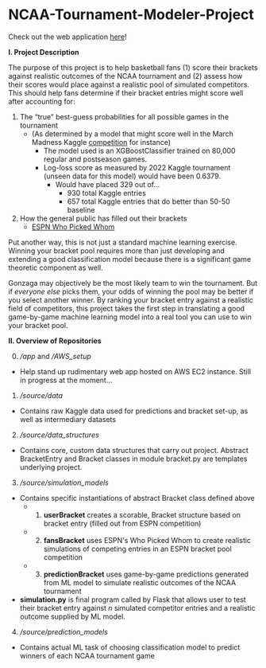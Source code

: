 # NCAA-Tournament-Modeler-Project

Check out the web application [here](http://3.221.83.248:5000)!

**I. Project Description**

The purpose of this project is to help basketball fans (1) score their brackets against realistic outcomes of the NCAA tournament and (2) assess how their scores would place against a realistic pool of simulated competitors. This should help fans determine if their bracket entries might score well after accounting for:
1. The “true” best-guess probabilities for all possible games in the tournament 
	- (As determined by a model that might score well in the March Madness Kaggle [competition](https://www.kaggle.com/competitions/mens-march-mania-2022/data/) for instance)
		- The model used is an XGBoostClassifier trained on 80,000 regular and postseason games. 
		- Log-loss score as measured by 2022 Kaggle tournament (unseen data for this model) would have been 0.6379. 
			- Would have placed 329 out of...
				- 930 total Kaggle entries
				- 657 total Kaggle entries that do better than 50-50 baseline
2. How the general public has filled out their brackets
	- [ESPN Who Picked Whom](https://fantasy.espn.com/tournament-challenge-bracket/2022/en/whopickedwhom)

Put another way, this is not just a standard machine learning exercise. Winning your bracket pool requires more than just developing and extending a good classification model because there is a significant game theoretic component as well. 

Gonzaga may objectively be the most likely team to win the tournament. But if *everyone else* picks them, your odds of winning the pool may be better if you select another winner. By ranking your bracket entry against a realistic field of competitors, this project takes the first step in translating a good game-by-game machine learning model into a real tool you can use to win your bracket pool.

**II. Overview of Repositories**

0. */app* and */AWS_setup*

- Help stand up rudimentary web app hosted on AWS EC2 instance. Still in progress at the moment...

1. */source/data*
- Contains raw Kaggle data used for predictions and bracket set-up, as well as intermediary datasets

2. */source/data_structures*
- Contains core, custom data structures that carry out project. Abstract BracketEntry and Bracket classes in module bracket.py are templates underlying project.

3. */source/simulation_models*
- Contains specific instantiations of abstract Bracket class defined above
	- 1. **userBracket** creates a scorable, Bracket structure based on bracket entry (filled out from ESPN competition)
	- 2. **fansBracket** uses ESPN's Who Picked Whom to create realistic simulations of competing entries in an ESPN bracket pool competition
	- 3. **predictionBracket** uses game-by-game predictions generated from ML model to simulate realistic outcomes of the NCAA tournament
- **simulation.py** is final program called by Flask that allows user to test their bracket entry against *n* simulated competitor entries and a realistic outcome supplied by ML model.

4. */source/prediction_models*
- Contains actual ML task of choosing classification model to predict winners of each NCAA tournament game
